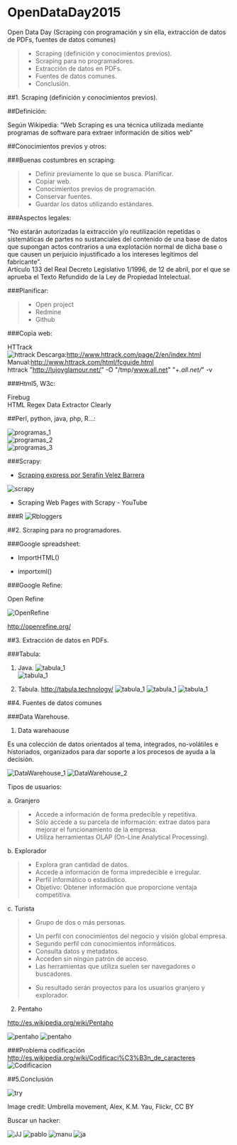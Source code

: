 # OpenDataDay2015
Open Data Day (Scraping con programación y sin ella, extracción de datos de PDFs, fuentes de datos comunes)  
  
>+ Scraping (definición y conocimientos previos).
>+ Scraping para no programadores.
>+ Extracción de datos en PDFs.
>+ Fuentes de datos comunes.  
>+ Conclusión.
  
##1. Scraping (definición y conocimientos previos).   
  
##Definición:  

Según Wikipedia: “Web Scraping es una técnica utilizada mediante programas de software para extraer información de sitios web”  

##Conocimientos previos y otros:

###Buenas costumbres en scraping:  

>+ Definir previamente lo que se busca. Planificar.  
>+ Copiar web.  
>+ Conocimientos previos de programación.  
>+ Conservar fuentes.  
>+ Guardar los datos utilizando estándares.  

###Aspectos legales:  

“No estarán autorizadas la extracción y/o reutilización repetidas o sistemáticas de partes no sustanciales del contenido de una base de datos que supongan actos contrarios a una explotación normal de dicha base o que causen un perjuicio injustificado a los intereses legítimos del fabricante”.  
Artículo 133 del Real Decreto Legislativo 1/1996, de 12 de abril, por el que se aprueba el Texto Refundido de la Ley de Propiedad Intelectual.  

###Planificar:

>+ Open project  
>+ Redmine  
>+ Github  

###Copia web:   

HTTrack  
![httrack](/images/Httrack.png)
Descarga:http://www.httrack.com/page/2/en/index.html  
Manual:http://www.httrack.com/html/fcguide.html  
httrack "http://lujoyglamour.net/" -O "/tmp/www.all.net" "+*.all.net/*" -v  

###Html5, W3c:  

Firebug  
HTML Regex Data Extractor 
Clearly  

##Perl, python, java, php, R...:  

![programas_1](/images/programas_1.png)  
![programas_2](/images/programas_2.png)  
![programas_3](/images/programas_3.png)  

###Scrapy:  

*  [Scraping express por Serafín Velez Barrera](http://es.slideshare.net/seravb/scraping)

![scrapy](/images/scrapy.png)

*  Scraping Web Pages with Scrapy - YouTube

###R
![Rbloggers](/images/Rbloggers.png)
  
##2. Scraping para no programadores.  
  
###Google spreadsheet:  

*  ImportHTML()  


  
*  importxml()  

  



###Google Refine: 

Open Refine  

![OpenRefine](/images/OpenRefine.png)

http://openrefine.org/ 

##3. Extracción de datos en PDFs. 
  
###Tabula:  
  1. Java.
  ![tabula_1](/images/No_tengo_java.png)  
  ![tabula_1](/images/java.png)  

  2. Tabula. 
  http://tabula.technology/ 
![tabula_1](/images/tabula_1.png)
![tabula_1](/images/tabula_2.png)
![tabula_1](/images/tabula_3.png)
    
##4. Fuentes de datos comunes  
  
###Data Warehouse. 

1. Data warehaouse  

Es una colección de datos orientados al tema, integrados,
no-volátiles e historiados, organizados para dar soporte a los
procesos de ayuda a la decisión.  

![DataWarehouse_1](/images/DataWarehouse_1.png)
![DataWarehouse_2](/images/DataWarehouse_2.png)

Tipos de usuarios:   

a. Granjero  
>+ Accede a información de forma predecible y repetitiva.  
>+ Sólo accede a su parcela de información: extrae datos para mejorar el funcionamiento de la empresa.
>+ Utiliza herramientas OLAP (On-Line Analytical Processing).  

b. Explorador  
>+ Explora gran cantidad de datos.  
>+ Accede a información de forma impredecible e irregular.  
>+ Perfil informático o estadístico.  
>+ Objetivo: Obtener información que proporcione ventaja competitiva.  

c. Turista  
>* Grupo de dos o más personas.  
>+ Un perfil con conocimientos del negocio y visión global empresa.  
>+ Segundo perfil con conocimientos informáticos.  
>+ Consulta datos y metadatos.  
>+ Acceden sin ningún patrón de acceso.  
>+ Las herramientas que utiliza suelen ser navegadores o buscadores.  
>* Su resultado serán proyectos para los usuarios granjero y explorador.  

2. Pentaho  

http://es.wikipedia.org/wiki/Pentaho  

![pentaho](/images/pentaho_1.png)
![pentaho](/images/Pentaho_2.png)

###Problema codificación   
http://es.wikipedia.org/wiki/Codificaci%C3%B3n_de_caracteres  
![Codificacion](/images/Codificacion.png)  

##5.Conclusión  

![try](/images/try.jpg)  

Image credit: Umbrella movement, Alex, K.M. Yau, Flickr, CC BY  

Buscar un hacker:  

![JJ](/images/jj.JPG) 
![pablo](/images/pablo.jpg) 
![manu](/images/manu.jpg) 
![ja](/images/ja.JPG) 

  




